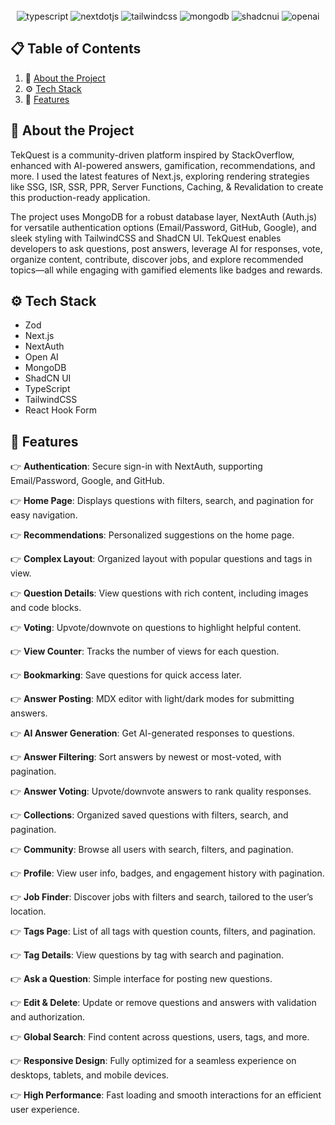 <div align="center">
  <br />

  <div>
    <img src="https://img.shields.io/badge/-TypeScript-black?style=for-the-badge&logoColor=white&logo=typescript&color=3178C6" alt="typescript" />
    <img src="https://img.shields.io/badge/-Next_JS-black?style=for-the-badge&logoColor=white&logo=nextdotjs&color=000000" alt="nextdotjs" />
    <img src="https://img.shields.io/badge/-Tailwind_CSS-black?style=for-the-badge&logoColor=white&logo=tailwindcss&color=06B6D4" alt="tailwindcss" />
    <img src="https://img.shields.io/badge/-MongoDB-black?style=for-the-badge&logoColor=white&logo=mongodb&color=47A248" alt="mongodb" />
    <img src="https://img.shields.io/badge/-ShadCN_UI-black?style=for-the-badge&logoColor=white&logo=shadcnui&color=000000" alt="shadcnui" />
    <img src="https://img.shields.io/badge/-Open_AI-black?style=for-the-badge&logoColor=white&logo=openai&color=412991" alt="openai" />
  </div>
</div>

## 📋 <a name="table">Table of Contents</a>

1. 🤖 [About the Project](#about)
2. ⚙️ [Tech Stack](#tech-stack)
3. 🔋 [Features](#features)


## <a name="about">🤖 About the Project</a>

TekQuest is a community-driven platform inspired by StackOverflow, enhanced with AI-powered answers, gamification, recommendations, and more. I used the latest features of Next.js, exploring rendering strategies like SSG, ISR, SSR, PPR, Server Functions, Caching, & Revalidation to create this production-ready application.

The project uses MongoDB for a robust database layer, NextAuth (Auth.js) for versatile authentication options (Email/Password, GitHub, Google), and sleek styling with TailwindCSS and ShadCN UI. TekQuest enables developers to ask questions, post answers, leverage AI for responses, vote, organize content, contribute, discover jobs, and explore recommended topics—all while engaging with gamified elements like badges and rewards.

## <a name="tech-stack">⚙️ Tech Stack</a>

- Zod
- Next.js
- NextAuth
- Open AI
- MongoDB
- ShadCN UI
- TypeScript
- TailwindCSS
- React Hook Form

## <a name="features">🔋 Features</a>

👉 **Authentication**: Secure sign-in with NextAuth, supporting Email/Password, Google, and GitHub.

👉 **Home Page**: Displays questions with filters, search, and pagination for easy navigation.

👉 **Recommendations**: Personalized suggestions on the home page.

👉 **Complex Layout**: Organized layout with popular questions and tags in view.

👉 **Question Details**: View questions with rich content, including images and code blocks.

👉 **Voting**: Upvote/downvote on questions to highlight helpful content.

👉 **View Counter**: Tracks the number of views for each question.

👉 **Bookmarking**: Save questions for quick access later.

👉 **Answer Posting**: MDX editor with light/dark modes for submitting answers.

👉 **AI Answer Generation**: Get AI-generated responses to questions.

👉 **Answer Filtering**: Sort answers by newest or most-voted, with pagination.

👉 **Answer Voting**: Upvote/downvote answers to rank quality responses.

👉 **Collections**: Organized saved questions with filters, search, and pagination.

👉 **Community**: Browse all users with search, filters, and pagination.

👉 **Profile**: View user info, badges, and engagement history with pagination.

👉 **Job Finder**: Discover jobs with filters and search, tailored to the user’s location.

👉 **Tags Page**: List of all tags with question counts, filters, and pagination.

👉 **Tag Details**: View questions by tag with search and pagination.

👉 **Ask a Question**: Simple interface for posting new questions.

👉 **Edit & Delete**: Update or remove questions and answers with validation and authorization.

👉 **Global Search**: Find content across questions, users, tags, and more.

👉 **Responsive Design**: Fully optimized for a seamless experience on desktops, tablets, and mobile devices.

👉 **High Performance**: Fast loading and smooth interactions for an efficient user experience.

